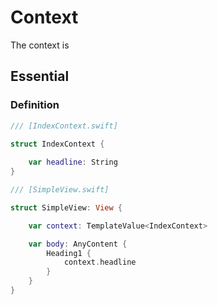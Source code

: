 # Context

The context is

## Essential

### Definition

```swift
/// [IndexContext.swift]

struct IndexContext {
    
    var headline: String
}
```

```swift
/// [SimpleView.swift]

struct SimpleView: View {

    var context: TemplateValue<IndexContext>

    var body: AnyContent {
        Heading1 {
            context.headline
        }
    }
}
```
